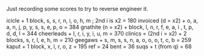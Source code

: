 Just recording some scores to try to reverse engineer it.

icicle + 1 block, s, s, r, n, i, o, h, m ; 2nd i is x2 = 180
invoiced (d = x2) + o, a, a, n, j, p, y, s, s, e, p, o = 384
gnathite (n = x2) + block, l, n, r, f, e, a, i , t, p, d, d, l = 344
cheerleads + l, r, i, y, i, u, m = 370
clinics = (2nd i = x2) + 2 blocks, s, r, l, e, h, m = 210
geegaws + s, m, s, s, n, a, o, o, o, t, c, b = 259
kaput + 1 block, x, l, r, o, z = 195
ref = 24
bent = 36
suqs + t (from q) = 68